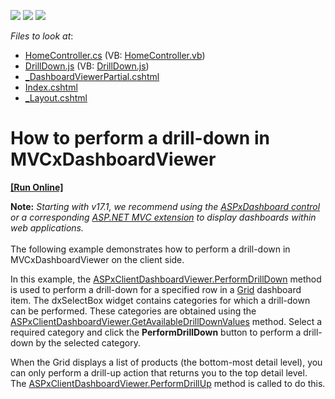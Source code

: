 <!-- default badges list -->
![](https://img.shields.io/endpoint?url=https://codecentral.devexpress.com/api/v1/VersionRange/128579340/16.2.3%2B)
[![](https://img.shields.io/badge/Open_in_DevExpress_Support_Center-FF7200?style=flat-square&logo=DevExpress&logoColor=white)](https://supportcenter.devexpress.com/ticket/details/T135026)
[![](https://img.shields.io/badge/📖_How_to_use_DevExpress_Examples-e9f6fc?style=flat-square)](https://docs.devexpress.com/GeneralInformation/403183)
<!-- default badges end -->
<!-- default file list -->
*Files to look at*:

* [HomeController.cs](./CS/MVCxDashboardViewer_PerformDrillDown/Controllers/HomeController.cs) (VB: [HomeController.vb](./VB/MVCxDashboardViewer_PerformDrillDown/Controllers/HomeController.vb))
* [DrillDown.js](./CS/MVCxDashboardViewer_PerformDrillDown/Scripts/DrillDown.js) (VB: [DrillDown.js](./VB/MVCxDashboardViewer_PerformDrillDown/Scripts/DrillDown.js))
* [_DashboardViewerPartial.cshtml](./CS/MVCxDashboardViewer_PerformDrillDown/Views/Home/_DashboardViewerPartial.cshtml)
* [Index.cshtml](./CS/MVCxDashboardViewer_PerformDrillDown/Views/Home/Index.cshtml)
* [_Layout.cshtml](./CS/MVCxDashboardViewer_PerformDrillDown/Views/Shared/_Layout.cshtml)
<!-- default file list end -->
# How to perform a drill-down in MVCxDashboardViewer
<!-- run online -->
**[[Run Online]](https://codecentral.devexpress.com/t135026/)**
<!-- run online end -->


<strong>Note:</strong> <em>Starting with v17.1, we recommend using the <a href="https://documentation.devexpress.com/Dashboard/CustomDocument16976.aspx">ASPxDashboard control</a> or a corresponding <a href="https://documentation.devexpress.com/Dashboard/CustomDocument16977.aspx">ASP.NET MVC extension</a> to display dashboards within web applications.</em><br><br>The following example demonstrates how to perform a drill-down in MVCxDashboardViewer on the client side.
<p>In this example, the <a href="http://documentation.devexpress.com/#Dashboard/DevExpressDashboardWebScriptsASPxClientDashboardViewer_PerformDrillDowntopic">ASPxClientDashboardViewer.PerformDrillDown</a> method is used to perform a drill-down for a specified row in a <a href="http://documentation.devexpress.com/#Dashboard/CustomDocument15150">Grid</a> dashboard item. The dxSelectBox widget contains categories for which a drill-down can be performed. These categories are obtained using the <a href="http://documentation.devexpress.com/#Dashboard/DevExpressDashboardWebScriptsASPxClientDashboardViewer_GetAvailableDrillDownValuestopic">ASPxClientDashboardViewer.GetAvailableDrillDownValues</a> method. Select a required category and click the <strong>PerformDrillDown</strong> button to perform a drill-down by the selected category.</p>
<p>When the Grid displays a list of products (the bottom-most detail level), you can only perform a drill-up action that returns you to the top detail level. The <a href="http://documentation.devexpress.com/#Dashboard/DevExpressDashboardWebScriptsASPxClientDashboardViewer_PerformDrillUptopic">ASPxClientDashboardViewer.PerformDrillUp</a> method is called to do this.</p>

<br/>


